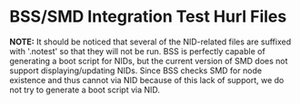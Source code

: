 # BSS/SMD Integration Test Hurl Files

**NOTE:** It should be noticed that several of the NID-related files are
suffixed with '.notest' so that they will not be run. BSS is perfectly capable
of generating a boot script for NIDs, but the current version of SMD does not
support displaying/updating NIDs. Since BSS checks SMD for node existence and
thus cannot via NID because of this lack of support, we do not try to generate a
boot script via NID.
